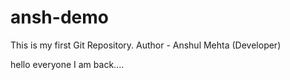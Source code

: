 # ansh-demo
This is my first Git Repository.
Author - Anshul Mehta (Developer)

hello everyone I am back....
